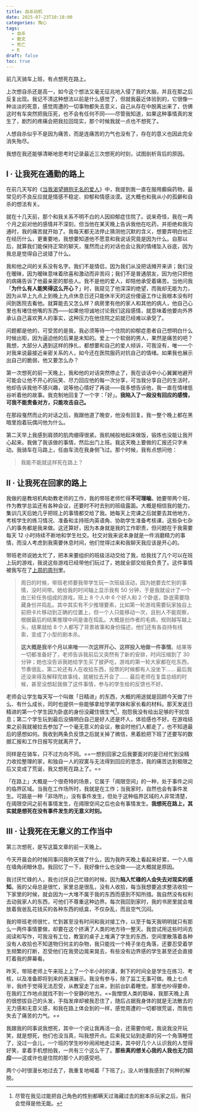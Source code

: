 ```yaml
---
title: 自杀动机
date: 2025-07-23T10:18:00
categories: 掏心
tags:
  - 自杀
  - 散文
  - 死亡
  - R
draft: false
toc: true
---
```


前几天骑车上班，有点想死在路上。<!--more-->

上次想自杀还是高一，如今这个想法又毫无征兆地入侵了我的大脑，并且在那之后反复出现。我记不清这种想法以前是什么感觉了，但就我最近体验到的，它很像一种淡淡的死意，感觉周遭的一切事物都失去意义，自己从存在中脱离出来了，仿佛这时有车突然把我压死，也不会有任何不同——尽管我知道，如果这种事情真的发生了，剧烈的疼痛会把我拉回现实，那个时候我就一点也不想死了。

人想自杀似乎不是因为痛苦，而是连痛苦的力气也没有了，存在的意义也因此完全消失殆尽。

我想在我还能够清晰地思考时记录最近三次想死的时刻，试图剖析背后的原因。

## I · 让我死在通勤的路上

在前几天写的《[当我渴望拥抱无名的爱人](/posts/当我渴望拥抱无名的爱人/)》中，我提到我一直在服用癫痫药物，最常见的不良反应就是情感不稳定、抑郁和情感淡漠。这大概也和我从小的孤僻和自杀的想法有关。

就在十几天前，那个和我关系不明不白的人因抑郁症住院了。说来奇怪，我在一两个月之前对他的感情并不深刻，但当他在某天晚上告诉我他在吃药，并拒绝和我沟通时，我的痛苦就开始了。我每天都无法停止猜测他沉默的含义，想要弄明白他正在经历什么，更重要地，我想要知道他不愿意和我说话究竟是因为什么。自那以后，就算我们能保持正常的聊天，戛然而止的对话也会让我的情绪坠入谷底，因为我总是觉得自己说错了什么。

我和他之间的关系没有名字。我们不是情侣，因为我们从没把话摊开来讲；我们没在暧昧，因为暧昧意味着欣喜和激动而非苦闷；我们不是普通朋友，因为他只把他的病痛告诉了他最亲密的那些人。我不是他的爱人，却陪他承受着痛苦。当他问我「**为什么有人能笑得这么开心？**」时，我窥见了他深深的绝望，而我却无能为力，因为从早上九点上到晚上九点休息日还只能休半天的这份傻逼工作让我根本没有时间到医院去看他。就算能去又怎么样？病房里有他的家人和其他的病人，他自己心里也有堵住他嘴的东西——如果他坦诚地讨论我们这段感情，就意味着他要向外界承认自己喜欢男人的事实，这种压力在他住院之前就已经难以承受了。

问题都是他的，可受苦的是我，我必须等待一个住院的抑郁症患者自己想明白什么时候出柜，因为逼迫他的后果是未知的。爱上一个软弱的男人，果然是痛苦的吧？我想，大部分人遇到这样的挣扎，都想要和自己的爱人倾诉，可我没有，唯一一个对我来说最接近亲密关系的人，如今还在医院服药对抗自己的情绪。如果我也展示出自己的脆弱，他又要怎么办？

第一次想死的前一天晚上，我和他的对话突然停止了，我在谈话中小心翼翼地避开可能会让他不开心的玩笑、尽力回应他的每一次分享，可当我分享自己的生活时，他却告诉我他不感兴趣，说等他心情好了再说——我多想告诉他，我一直在情绪低谷听着他的故事。我克制地回复了一个字：「好」。**我陷入了一段没有回应的感情，可我不能责备对方，只能攻击自己。**

在那段戛然而止的对话之后，我跟他道了晚安，他没有回复。我一整个晚上都在黑暗里抱着玩偶问他为什么。

第二天早上我感到肩颈的肌肉绷得很紧。我机械般地起床做饭，锻炼也没能让我开心起来。我做了我该做的事情，然后出门上班。我这天晚上要做的汇报还只字未动。我骑车在马路上，任由车流在我身侧飞过。那个时候，我有点想问他：

> 我能不能就这样死在路上？

## II · 让我死在回家的路上

我做的是教培机构助教老师的工作，我的带班老师忙得**不可理喻**。她要带两个班，作为教学总监还有各种会议，还要时不时去别的班级露面。大概是相信我的能力，集训几天后她几乎把班上的事情都交给了我。她每天上完课之后就要去其他地方，考核学生的练习情况、准备和主持班内英语角、协助学生准备考核课，这些杂七杂八的事务都是我来做。这还算好，因为本身就是我的工作职责，但问题在于我需要每天 12 小时持续不断地和学生社交。社交对我来说本身就是一件消磨精力的事情，而没人考虑到我需要休息时间，他们觉得过来和我聊天我应该是开心的。

带班老师说她太忙了，把本来要组织的班级活动交给了我，给我找了几个可以在班上玩的游戏，我说这些游戏已经带他们玩过了，她就全部交给我负责了。这件事情被我写在了[上周的周刊](/posts/weekly/38/)里。

> 周日的时候，带班老师要我带学生玩一次班级活动，因为她要去忙别的事情，没时间带。她给我的时间轴上显示我有 50 分钟，于是我就设计了一个由三轮任务组成的游戏，班上 8 个人中 6 个好人和 2 个卧底，卧底需要隐藏身份并捣乱。其中其实有不少推理要素，比如第一轮游戏需要玩家独自上前把卡片移动到正确的位置上，但一个人只能移动一次，且别人不能观察，根据最后的结果推理中间是谁在捣乱。大概是创作者的毛病，规则越写越上头，结果就给 8 个人都写了背景故事和身份描述，他们还有各自持有线索，变成了小型的剧本杀。
>
> **这大概是我半个月以来唯一一次这样开心、这样投入地做一件事情**。结果等一切都准备好了，老师告诉我前后又突然有了新的安排，时间压缩到了 30 分钟；她也没告诉我她给学生买了披萨吃，游戏的第一轮大家都在吃东西，节奏很乱，第二轮还有人在收拾东西，投票的时候都有人没坐下…… 最后我还没来得及解释完故事线，就被拉去开会了…… 最后老师在复盘总结的时候，甚至没想起我做了这件事情，参与的学生给的反馈也不好。

老师会让学生每天写一个叫做「日精进」的东西，大概的用途就是回顾今天做了什么、有什么成长，同时也提供一些能够拿给学弟学妹和家长看的材料。那天发送日精进的第一个学生因为卧底的身份没藏住很生气[^1]，抱怨我没有给出足够的干扰信息；第二个学生玩到最后没搞明白自己是好人还是坏人，体验感也不好。在游戏结束之前我就被拉去参加了一个毫无意义的会议，散会时他们人都走了，也不知道最后的感想如何。我收到两条负反馈之后就关掉了微信，黑着脸把下班了还要写的数据汇报和工作日报写完就离开了。

同样是在骑车，只不过方向不同。==一想到回家之后我要面对的是已经忙到没精力收拾整理的家，和独自一人的寂寞与无法得到回应的思念，我的痛苦达到极限之后又变成了荒诞，我又想死在路上了。==

「在路上」大概是一个很奇特的场景，它属于「阈限空间」的一种，处于事件之间的临界区域。当我在工作场所时，我就是在工作；当我家时，自然也会有事件发生。可路是一种「非场所」，没有事件发生，但处于这种临界区域的人非常清楚，在阈限空间之前有事情发生，在阈限空间之后也会有事情发生。**我想死在路上，其实就是想死在没有事件发生的无意义时刻。**

## III · 让我死在无意义的工作当中

第三次想死，是写这篇文章的前一天晚上。

今天开晨会的时候同事问我昨天做了什么，因为我昨天晚上看起来好累，一个人缩在墙角闭眼休息。我回忆了一下，我好像什么也没做——这大概就是原因。

我讨厌忙碌的人，我也讨厌自己忙碌的时候，因为**陷入忙碌的人会失去对现实的感知**。我的父母总是很忙，家里总是很乱，没有人收拾，每当我想要追求整洁收拾一下家里的时候，就会因为一大堆不属于我的东西而感到不知所措。我自然没有权利去动我家人的东西，可他们不尊重这种边界。每次我回到家时，我的书房里就会堆放着我爸乱花钱买的各种东西的纸盒，不仅杂乱，而且空气沉闷。

我的带班老师很忙，忙到甚至没有时间和我对接工作，以至于每天我明明就只有那么一两件事情要做，却要在这个挤满了人类的地方待一整天。我尝试用这些时间去阅读和写作，可我没有工位，教室的桌子上堆满了学生的东西，空间里散落着各种没有人收拾也不知道物归何主的杂物，我只能找一个椅子坐在角落，还要忍受着学生频繁的打断，忍受他们在我旁边晃来晃去，有些没有边界感的学生甚至还会直接盯着我的屏幕看。

昨天，带班老师上午来班上上了一个半小时的课，剩下的时间全是学生在练习、考核，以及准备即将到来的表演展示。我没有参与，除了监工无事可做。晚上七点半，我终于觉得无法忍受，从教室走了出来，到前台趴着睡觉。那里也吵得要命，在我的工作地点就找不到一个安静的地方。==我憎恨人类的聒噪，我那天晚上真的很想拔自己的头发，手指发痒却被我忍住了，随后占据我身体的就是无法散去的无力感和无意义感，和我在路上体会到的一样，感觉周遭的一切都很荒诞，而我也失去了痛苦的力气。==

我跟我的同事说我想死，其中一个说让我再活一会，还需要你呢，我说我没开玩笑，就是想死，他们也没当真，叫我想开点。后来我又钻到走廊的另一个角落睡觉了，没过一会儿，一个班的学生吵吵闹闹地走过来，其中好几个人认识我的人觉得好笑，拿着手机想拍我，一共有三个这么干了。**那些真的想关心我的人我也无力回应**——这或许也是住院的那个人的感受吧。

两个小时很漫长地过去了，我重复地喊着「下班了」，没人听懂我感到了何种的解脱。

[^1]: 尽管在我见过能把自己角色的性别都瞒天过海藏过去的剧本杀玩家之后，我只会觉得是他无能。
